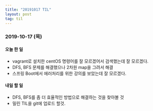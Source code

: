 ```yaml
---
title: "20191017 TIL"
layout: post
tag: til
---
```


### 2019-10-17 (목)
#### 오늘 한 일
- vagrant로 설치한 centOS 명령어를 잘 모르겠어서 검색했는데 잘 모르겠다.
- DFS, BFS 문제를 해결했으나 2차원 map을 그려서 해결
- 스프링 Boot에서 에러처리를 위한 강의를 보았는데 잘 모르겠다. 


#### 내일 할 일
- DFS, BFS를 좀 더 효율적인 방법으로 해결하는 것을 찾아볼 것
- 밀린 TIL을 git에 업로드 할것.
